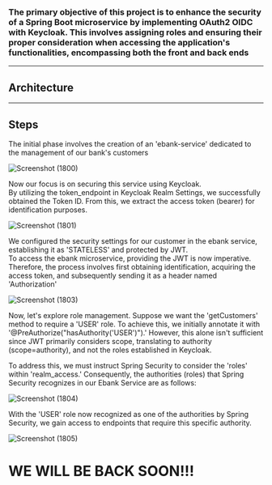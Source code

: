 <h3>The primary objective of this project is to enhance the security of a Spring Boot microservice by implementing OAuth2 OIDC with Keycloak. This involves assigning roles and ensuring their proper consideration when accessing the application's functionalities, encompassing both the front and back ends </h3>

<hr>

<h2>Architecture</h2>



<hr>

<h2>Steps</h2>


The initial phase involves the creation of an 'ebank-service' dedicated to the management of our bank's customers

![Screenshot (1800)](https://github.com/YassineAlami/Securing-E-banking-Microservice-using-OAuth2-OIDC-with-Keycloak-Angular-frontEnd/assets/40896739/8a647f67-3559-47b6-b416-84578c1fbae6)



Now our focus is on securing this service using Keycloak.<br>
By utilizing the token_endpoint in Keycloak Realm Settings, we successfully obtained the Token ID. From this, we extract the access token (bearer) for identification purposes.


![Screenshot (1801)](https://github.com/YassineAlami/Securing-E-banking-Microservice-using-OAuth2-OIDC-with-Keycloak-Angular-frontEnd/assets/40896739/fb88a8b4-79bc-4bf8-9203-9d36002ddfd5)




We configured the security settings for our customer in the ebank service, establishing it as 'STATELESS' and protected by JWT.<br>
To access the ebank microservice, providing the JWT is now imperative. Therefore, the process involves first obtaining identification, acquiring the access token, and subsequently sending it as a header named 'Authorization'<br>

![Screenshot (1803)](https://github.com/YassineAlami/Securing-E-banking-Microservice-using-OAuth2-OIDC-with-Keycloak-Angular-frontEnd/assets/40896739/1189bc4b-567d-4774-92c8-55997c64d115)



Now, let's explore role management. Suppose we want the 'getCustomers' method to require a 'USER' role. To achieve this, we initially annotate it with '@PreAuthorize("hasAuthority('USER')").' However, this alone isn't sufficient since JWT primarily considers scope, translating to authority (scope=authority), and not the roles established in Keycloak. <br>

To address this, we must instruct Spring Security to consider the 'roles' within 'realm_access.' Consequently, the authorities (roles) that Spring Security recognizes in our Ebank Service are as follows: <br>

![Screenshot (1804)](https://github.com/YassineAlami/Securing-E-banking-Microservice-using-OAuth2-OIDC-with-Keycloak-Angular-frontEnd/assets/40896739/e4909ff2-cbda-4c3e-9142-f32cc40b7779)



With the 'USER' role now recognized as one of the authorities by Spring Security, we gain access to endpoints that require this specific authority.



![Screenshot (1805)](https://github.com/YassineAlami/Securing-E-banking-Microservice-using-OAuth2-OIDC-with-Keycloak-Angular-frontEnd/assets/40896739/edc832bf-89fc-446b-a950-0b266ec3bf4c)



<h1>WE WILL BE BACK SOON!!!</h1>







